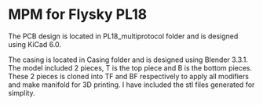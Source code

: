 # MPM for Flysky PL18

The PCB design is located in PL18_multiprotocol folder and is designed using KiCad 6.0.

The casing is located in Casing folder and is designed using Blender 3.3.1.  The model included 2 pieces, T is the top piece and B is the bottom pieces.  These 2 pieces is cloned into TF and BF respectively to apply all modifiers and make manifold for 3D printing.  I have included the stl files generated for simplity.
